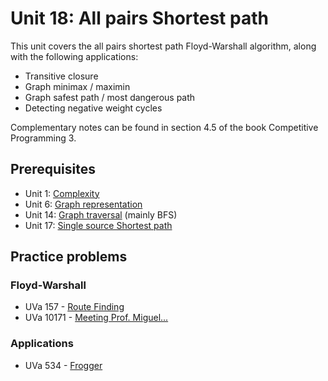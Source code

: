 # Unit 18: All pairs Shortest path
This unit covers the all pairs shortest path Floyd-Warshall algorithm, along with the following applications:

- Transitive closure
- Graph minimax / maximin
- Graph safest path / most dangerous path
- Detecting negative weight cycles

Complementary notes can be found in section 4.5 of the book Competitive Programming 3.

## Prerequisites

- Unit 1: [Complexity](../01-complexity)
- Unit 6: [Graph representation](../06-graph-basics)
- Unit 14: [Graph traversal](../14-traversal) (mainly BFS)
- Unit 17: [Single source Shortest path](../17-single-source-shortest-path)


## Practice problems

### Floyd-Warshall

- UVa 157 - [Route Finding](https://uva.onlinejudge.org/external/1/157.pdf)
- UVa 10171 - [Meeting Prof. Miguel...](https://uva.onlinejudge.org/external/101/10171.pdf)

### Applications

- UVa 534 - [Frogger](https://uva.onlinejudge.org/external/5/534.pdf)

